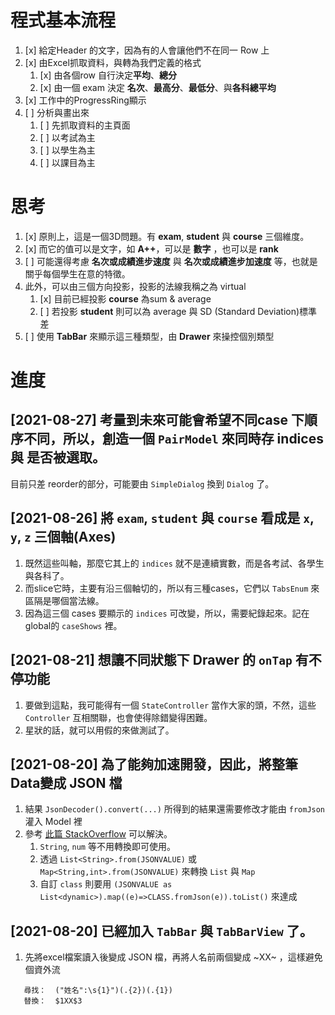 # 程式基本流程
1. [x] 給定Header 的文字，因為有的人會讓他們不在同一 Row 上
2. [x] 由Excel抓取資料，與轉為我們定義的格式
   1. [x] 由各個row 自行決定**平均**、**總分**
   2. [x] 由一個 exam 決定 **名次**、**最高分**、**最低分**、與**各科總平均**
3. [x] 工作中的ProgressRing顯示
4. [ ] 分析與畫出來
   1. [ ] 先抓取資料的主頁面
   2. [ ] 以考試為主
   3. [ ] 以學生為主
   4. [ ] 以課目為主

# 思考
1. [x] 原則上，這是一個3D問題。有 **exam**, **student** 與 **course** 三個維度。
2. [x] 而它的值可以是文字，如 **A++**，可以是 **數字** ，也可以是 **rank**
3. [ ] 可能還得考慮 **名次或成績進步速度** 與 **名次或成績進步加速度** 等，也就是關乎每個學生在意的特徵。
4. 此外，可以由三個方向投影，投影的法線我稱之為 virtual
   1. [x] 目前已經投影 **course** 為sum & average
   2. [ ] 若投影 **student** 則可以為 average 與 SD (Standard Deviation)標準差
5. [ ] 使用 **TabBar** 來顯示這三種類型，由 **Drawer** 來操控個別類型

# 進度
## [2021-08-27] 考量到未來可能會希望不同case 下順序不同，所以，創造一個 `PairModel` 來同時存 indices 與 是否被選取。
目前只差 reorder的部分，可能要由 `SimpleDialog` 換到 `Dialog` 了。
## [2021-08-26] 將 `exam`, `student` 與 `course` 看成是 `x`, `y`, `z` 三個軸(Axes)
1. 既然這些叫軸，那麼它其上的 `indices` 就不是連續實數，而是各考試、各學生與各科了。
2. 而slice它時，主要有沿三個軸切的，所以有三種cases，它們以 `TabsEnum` 來區隔是哪個當法線。
3. 因為這三個 cases 要顯示的 `indices` 可改變，所以，需要紀錄起來。記在 global的 `caseShows` 裡。
   
## [2021-08-21] 想讓不同狀態下 Drawer 的 `onTap` 有不停功能
1. 要做到這點，我可能得有一個 `StateController` 當作大家的頭，不然，這些 `Controller` 互相關聯，也會使得除錯變得困難。
2. 星狀的話，就可以用假的來做測試了。 
## [2021-08-20] 為了能夠加速開發，因此，將整筆Data變成 JSON 檔
1. 結果 `JsonDecoder().convert(...)` 所得到的結果還需要修改才能由 `fromJson` 灌入 Model 裡
2. 參考 [此篇 StackOverflow](https://stackoverflow.com/questions/53376518/dart-json-string-convert-to-list-string) 可以解決。
   1. `String`, `num` 等不用轉換即可使用。
   2. 透過 `List<String>.from(JSONVALUE)` 或 `Map<String,int>.from(JSONVALUE)` 來轉換 `List` 與 `Map`
   3. 自訂 `class` 則要用 `(JSONVALUE as List<dynamic>).map((e)=>CLASS.fromJson(e)).toList()` 來達成
## [2021-08-20] 已經加入 `TabBar` 與 `TabBarView` 了。
1. 先將excel檔案讀入後變成 JSON 檔，再將人名前兩個變成 ~XX~ ，這樣避免個資外流
``` regexp
   尋找：  ("姓名":\s{1}")(.{2})(.{1})
   替換：  $1XX$3
```
